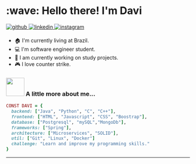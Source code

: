 <h1 align="left" id="macropower-title">:wave: Hello there! I'm Davi</h1>


<a href="https://github.com/dmarqss" target="_blank">
<img src=https://img.shields.io/badge/github-%2324292e.svg?&style=for-the-badge&logo=github&logoColor=white alt=github style="margin-bottom: 5px;" />
</a>
<a href="https://linkedin.com/in/davi-huffenbaecher-6a2089249" target="_blank">
<img src=https://img.shields.io/badge/linkedin-%231E77B5.svg?&style=for-the-badge&logo=linkedin&logoColor=white alt=linkedin style="margin-bottom: 5px;" />
</a>
<a href="https://instagram.com/d.marqss" target="_blank">
<img src=https://img.shields.io/badge/instagram-%23000000.svg?&style=for-the-badge&logo=instagram&logoColor=white alt=instagram style="margin-bottom: 5px;" />
</a>  
  



- :house: I'm currently living at Brazil.
- :computer: I'm software engineer student.
- :dart: I am currently working on study projects.
- :video_game: I love counter strike.
  

### <img src="https://media.giphy.com/media/VgCDAzcKvsR6OM0uWg/giphy.gif" width="50"> A little more about me...  

```ruby
CONST DAVI = {
  backend: ["Java", "Python", "C", "C++"],
  frontend: ["HTML", "Javascript", "CSS", "Boostrap"],
  database: ["Postgresql", "mySQL","MongoDb"],
  frameworks: ["Spring"],
  architecture: ["Microservices", "SOLID"],
  util: ["Git", "Linux", "Docker"]
  challenge: "Learn and improve my programming skills."
}
```
---
